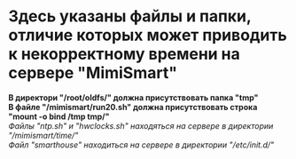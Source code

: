 # Здесь указаны файлы и папки, отличие которых может приводить к некорректному времени на сервере "MimiSmart"
**В директори "/root/oldfs/" должна присутствовать папка "tmp"**  
**В файле "/mimismart/run20.sh" должна присутствовать строка "mount -o bind /tmp tmp/"**  
*Файлы "ntp.sh" и "hwclocks.sh" находяться на сервере в директории "/mimismart/time/"*  
*Файл "smarthouse" находиться на сервере в директории "/etc/init.d/"*
